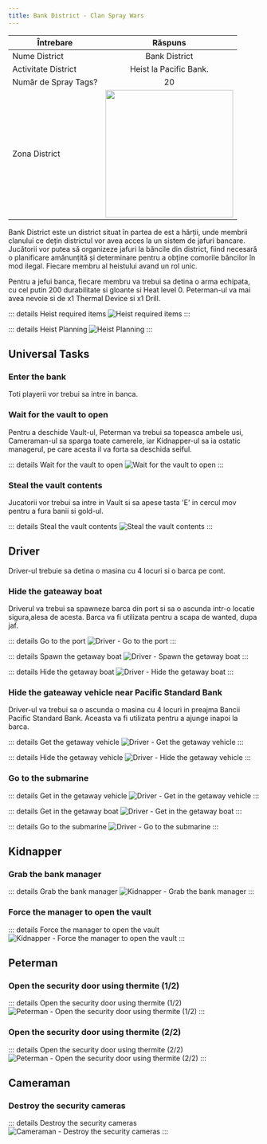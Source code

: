 ```yaml
---
title: Bank District - Clan Spray Wars
---
```


| Întrebare   | Răspuns |
| ----------- | :-----------: |
| Nume District | Bank District |
| Activitate District | Heist la Pacific Bank. |
| Număr de Spray Tags? | 20 |
| Zona District | <Image src="/assets/images/clans/spray-wars/districts/bank.png" width="256" label="Estul hărții" /> |

Bank District este un district situat în partea de est a hărții, unde membrii clanului ce dețin districtul vor avea acces la un sistem de jafuri bancare. Jucătorii vor putea să organizeze jafuri la băncile din district, fiind necesară o planificare amănunțită și determinare pentru a obține comorile băncilor în mod ilegal. Fiecare membru al heistului avand un rol unic.

Pentru a jefui banca, fiecare membru va trebui sa detina o arma echipata, cu cel putin 200 durabilitate si gloante si Heat level 0. Peterman-ul va mai avea nevoie si de x1 Thermal Device si x1 Drill.

::: details Heist required items
   <Image src="/assets/images/clans/spray-wars/districts/bank/heist-required-items.gif" alt="Heist required items" />
:::

::: details Heist Planning
   <Image src="/assets/images/clans/spray-wars/districts/bank/heist-planning.gif" alt="Heist Planning" />
:::

## Universal Tasks

### Enter the bank

Toti playerii vor trebui sa intre in banca.

### Wait for the vault to open

Pentru a deschide Vault-ul, Peterman va trebui sa topeasca ambele usi, Cameraman-ul sa sparga toate camerele, iar Kidnapper-ul sa ia ostatic managerul, pe care acesta il va forta sa deschida seiful.

::: details Wait for the vault to open
   <Image src="/assets/images/clans/spray-wars/districts/bank/Universal-Task-Wait-for-the-vault-to-open.gif" alt="Wait for the vault to open" />
:::

### Steal the vault contents

Jucatorii vor trebui sa intre in Vault si sa apese tasta 'E' in cercul mov pentru a fura banii si gold-ul.

::: details Steal the vault contents
   <Image src="/assets/images/clans/spray-wars/districts/bank/Universal-Task-Steal-the-vault-contents.gif" alt="Steal the vault contents" />
:::

## Driver

Driver-ul trebuie sa detina o masina cu 4 locuri si o barca pe cont.

###  Hide the gateaway boat

Driverul va trebui sa spawneze barca din port si sa o ascunda intr-o locatie sigura,alesa de acesta. Barca va fi utilizata pentru a scapa de wanted, dupa jaf.

::: details Go to the port
   <Image src="/assets/images/clans/spray-wars/districts/bank/driver/Go-to-the-port.gif" alt="Driver - Go to the port" />
:::

::: details Spawn the getaway boat
   <Image src="/assets/images/clans/spray-wars/districts/bank/driver/Spawn-the-getaway-boat.gif" alt="Driver - Spawn the getaway boat" />
:::

::: details Hide the getaway boat
   <Image src="/assets/images/clans/spray-wars/districts/bank/driver/Hide-the-getaway-boat.gif" alt="Driver - Hide the getaway boat" />
:::

###  Hide the gateaway vehicle near Pacific Standard Bank

Driver-ul va trebui sa o ascunda o masina cu 4 locuri in preajma Bancii Pacific Standard Bank. Aceasta va fi utilizata pentru a ajunge inapoi la barca. 

::: details Get the getaway vehicle
   <Image src="/assets/images/clans/spray-wars/districts/bank/driver/Get-the-getaway-vehicle.gif" alt="Driver - Get the getaway vehicle" />
:::

::: details Hide the getaway vehicle
   <Image src="/assets/images/clans/spray-wars/districts/bank/driver/Hide-the-getaway-vehicle.gif" alt="Driver - Hide the getaway vehicle" />
:::

###  Go to the submarine

::: details Get in the getaway vehicle
   <Image src="public/assets/images/clans/spray-wars/districts/bank/driver/Get-in-the-getaway-vehicle.gif" alt="Driver - Get in the getaway vehicle" />
:::

::: details Get in the getaway boat
   <Image src="public/assets/images/clans/spray-wars/districts/bank/driver/Get-in-the-getaway-boat.gif" alt="Driver - Get in the getaway boat" />
:::

::: details Go to the submarine
   <Image src="public/assets/images/clans/spray-wars/districts/bank/driver/Go-to-the-submarine.gif" alt="Driver - Go to the submarine" />
:::

## Kidnapper

### Grab the bank manager

::: details Grab the bank manager
   <Image src="/assets/images/clans/spray-wars/districts/bank/kidnapper/Grab-the-bank-manager.gif" alt="Kidnapper - Grab the bank manager" />
:::

### Force the manager to open the vault

::: details Force the manager to open the vault
   <Image src="/assets/images/clans/spray-wars/districts/bank/kidnapper/Force-the-manager-to-open-the-vault.gif" alt="Kidnapper - Force the manager to open the vault" />
:::

## Peterman

### Open the security door using thermite (1/2)

::: details Open the security door using thermite (1/2)
   <Image src="/assets/images/clans/spray-wars/districts/bank/peterman/Open-the-security-door-using-thermite.gif" alt="Peterman - Open the security door using thermite (1/2)" />
:::

### Open the security door using thermite (2/2)

::: details Open the security door using thermite (2/2)
   <Image src="public/assets/images/clans/spray-wars/districts/bank/peterman/Open-the-security-door-using-thermite2.gif" alt="Peterman - Open the security door using thermite (2/2)" />
:::

## Cameraman

### Destroy the security cameras

::: details Destroy the security cameras
   <Image src="/assets/images/clans/spray-wars/districts/bank/cameraman/Destroy-the-security-cameras.gif" alt="Cameraman - Destroy the security cameras" />
:::
